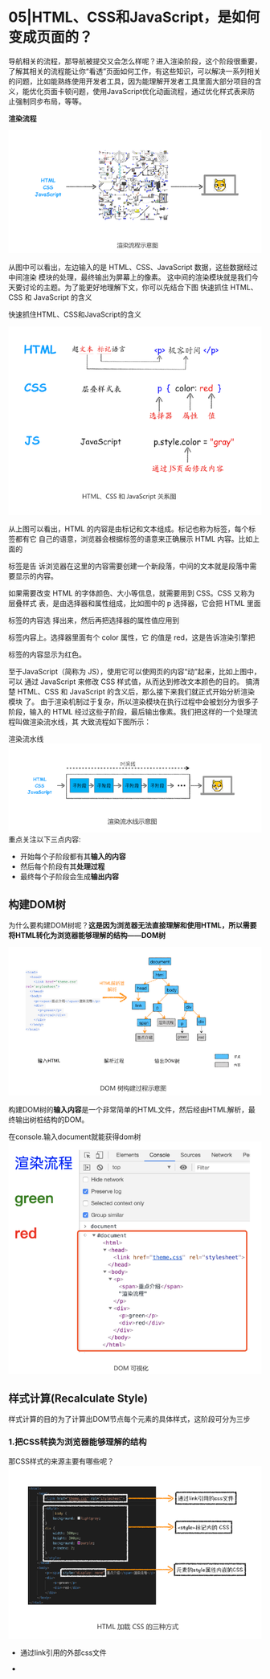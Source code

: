 # 05|HTML、CSS和JavaScript，是如何变成页面的？

导航相关的流程，那导航被提交又会怎么样呢？进入渲染阶段，这个阶段很重要，了解其相关的流程能让你“看透”页面如何工作，有这些知识，可以解决一系列相关的问题，比如能熟练使用开发者工具，因为能理解开发者工具里面大部分项目的含义，能优化页面卡顿问题，使用JavaScript优化动画流程，通过优化样式表来防止强制同步布局，等等。

**渲染流程**

![这是图片](1.png)

从图中可以看出，左边输入的是 HTML、CSS、JavaScript 数据，这些数据经过中间渲染
模块的处理，最终输出为屏幕上的像素。
这中间的渲染模块就是我们今天要讨论的主题。为了能更好地理解下文，你可以先结合下图
快速抓住 HTML、CSS 和 JavaScript 的含义

快速抓住HTML、CSS和JavaScript的含义

![这是图片](2.png)


从上图可以看出，HTML 的内容是由标记和文本组成。标记也称为标签，每个标签都有它
自己的语意，浏览器会根据标签的语意来正确展示 HTML 内容。比如上面的<p>标签是告
诉浏览器在这里的内容需要创建一个新段落，中间的文本就是段落中需要显示的内容。

如果需要改变 HTML 的字体颜色、大小等信息，就需要用到 CSS。CSS 又称为层叠样式
表，是由选择器和属性组成，比如图中的 p 选择器，它会把 HTML 里面<p>标签的内容选
择出来，然后再把选择器的属性值应用到<p>标签内容上。选择器里面有个 color 属性，它
的值是 red，这是告诉渲染引擎把<p>标签的内容显示为红色。

至于JavaScript（简称为 JS），使用它可以使网页的内容“动”起来，比如上图中，可以
通过 JavaScript 来修改 CSS 样式值，从而达到修改文本颜色的目的。
搞清楚 HTML、CSS 和 JavaScript 的含义后，那么接下来我们就正式开始分析渲染模块
了。
由于渲染机制过于复杂，所以渲染模块在执行过程中会被划分为很多子阶段，输入的
HTML 经过这些子阶段，最后输出像素。我们把这样的一个处理流程叫做渲染流水线，其
大致流程如下图所示：


渲染流水线
![这是图片](3.png)
重点关注以下三点内容:
- 开始每个子阶段都有其**输入的内容**
- 然后每个阶段有其**处理过程**
- 最终每个子阶段会生成**输出内容**

## 构建DOM树

为什么要构建DOM树呢？**这是因为浏览器无法直接理解和使用HTML，所以需要将HTML转化为浏览器能够理解的结构——DOM树**

![这是图片](5.png)

构建DOM树的**输入内容**是一个非常简单的HTML文件，然后经由HTML解析，最终输出树桩结构的DOM。

在console.输入document就能获得dom树
![这是图片](6.png)




## 样式计算(Recalculate Style)

样式计算的目的为了计算出DOM节点每个元素的具体样式，这阶段可分为三步

### 1.把CSS转换为浏览器能够理解的结构

那CSS样式的来源主要有哪些呢？
![这是图片](7.png)

- 通过link引用的外部css文件
- <style>标记内的CSS
- 元素的style属性内嵌的css
  
  和HTML文件一样，浏览器也无法直接理解这些纯文本的CSS样式，所以**渲染引擎接收到CSS文本时，会执行一个转化操作，将CSS文本转换位浏览器可以理解的结构styleSheets**


  为了加深理解，可以在Chrome控制台查看其结构，只需要在控制台输入document.styleSheets,然后就能看到如下图所示结构

![这是图片](8.png)
从图中可以看出，这个样式表包含了很多种样式，已经把那三种来源的样式都包含进去了。
当然样式表的具体结构不是我们今天讨论的重点，你只需要知道渲染引擎会把获取到的
CSS 文本全部转换为 styleSheets 结构中的数据，并且该结构同时具备了查询和修改功
能，这会为后面的样式操作提供基础。


### 2.转换样式表中的属性值，使其标准化

现在把现有CSS文本转化为浏览器可以理解的结构，那么**接下来就要对其进行属性的标准化操作**
```css
body{font-size:2em}
p{color:bule}
span{dislay:none}
div p{ color:green}
div{color:red}

```

CSS文本很多属性值，如2em、blue、bold，这些类型数值不容易被渲染引擎理解，所以**需要将所有值转换为渲染引擎容易理解的、标准化的计算值**，这个过程就是属性值标准化。

![这是图片](9.png)


从图中可以看到，2em 被解析成了 32px，red 被解析成了 rgb(255,0,0)，bold 被解析成
了 700……


### 3.计算出DOM树中每个节点的具体样式
现在样式的属性已被标准化了，接下来就需要计算 DOM 树中每个节点的样式属性了，如
何计算呢？

**这就涉及到CSS的继承规则和层叠规则了**

首先是Css继承。**Css继承就是每个DOM节点都包含有父节点的样式**，这么说有点抽象，我们可以结合具体例子。
看下面这样一张样式表样式表如何应用到DOM节点上的。

```css
body{font-size:20px}
p{color:blue};
span{display:none}
div{font-weight:bold;color:red}
div p{color:green}
```

![这是图片](10.png)

为了加深CSS继承的理解，可以打开Chrome的"开发者工具"，选择第一个
“element”标签，再选择“style”子标签，你会看到如下界面

![这是图片](11.png)

这个界面展示的信息很丰富，大致可描述为如下。
首先，可以选择要查看的元素的样式（位于图中的区域 2 中），在图中的第 1 个区域中
点击对应的元素元素，就可以了下面的区域查看该元素的样式了。比如这里我们选择的元
素是<p>标签，位于 html.body.div. 这个路径下面。
其次，可以从样式来源（位于图中的区域 3 中）中查看样式的具体来源信息，看看是来
源于样式文件，还是来源于 UserAgent 样式表。这里需要特别提下 UserAgent 样式，
它是浏览器提供的一组默认样式，如果你不提供任何样式，默认使用的就是 UserAgent
样式。
最后，可以通过区域 2 和区域 3 来查看样式继承的具体过程。
以上就是 CSS 继承的一些特性，样式计算过程中，会根据 DOM 节点的继承关系来合理计
算节点样式。

样式计算过程中第二个规则是样式层叠。**层叠是CSS的一个基本特征，它是一个定义为如何合并多个源的属性值的算法。它在Css处于核心地位，Css的全称“层叠样式”**


总之，样式计算阶段的目的是为了计算出 DOM 节点中每个元素的具体样式，在计算过程
中需要遵守 CSS 的继承和层叠两个规则。这个阶段最终输出的内容是每个 DOM 节点的样
式，并被保存在 ComputedStyle 的结构内。
如果你想了解每个 DOM 元素最终的计算样式，可以打开 Chrome 的“开发者工具”，选
择第一个“element”标签，然后再选择“Computed”子标签，如下图所示：

![这是图片](12.png)



## 布局阶段



有DOM树和DOM树中元素的样式，但这还不族显示页面，因为不知道DOM元素的几何位置信息。**那么接下来需要计算出DOM树中可见元素的几何位置，我们把这个计算过程叫做布局。**

### 1.创建布局树
![这是图片](13.png)
为了构建布局树，浏览器大体上完成了下面这些工作：

遍历 DOM 树中的所有可见节点，并把这些节点加到布局中；

而不可见的节点会被布局树忽略掉，如 head 标签下面的全部内容，再比如

body.p.span 这个元素，因为它的属性包含 dispaly:none，所以这个元素也没有被包进
布局树。

### 2.布局计算

现在我们有了一棵完整的布局树。那么接下来，就要计算布局树节点的坐标位置了。布局的
计算过程非常复杂，我们这里先跳过不讲，等到后面章节中我再做详细的介绍。
在执行布局操作的时候，会把布局运算的结果重新写回布局树中，所以布局树既是输入内容
也是输出内容，这是布局阶段一个不合理的地方，因为在布局阶段并没有清晰地将输入内容
和输出内容区分开来。针对这个问题，Chrome 团队正在重构布局代码，下一代布局系统
叫 LayoutNG，试图更清晰地分离输入和输出，从而让新设计的布局算法更加简单。


## 总结

浏览器不能直接理解 HTML 数据，所以第一步需要将其转换为浏览器能够理解的 DOM
树结构；

生成 DOM 树后，还需要根据 CSS 样式表，来计算出 DOM 树所有节点的样式；

最后计算 DOM 元素的布局信息，使其都保存在布局树中。